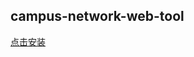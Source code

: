 ## campus-network-web-tool  
[点击安装](https://zoftti.github.io/campus-network-web-tool/login.user.js)
